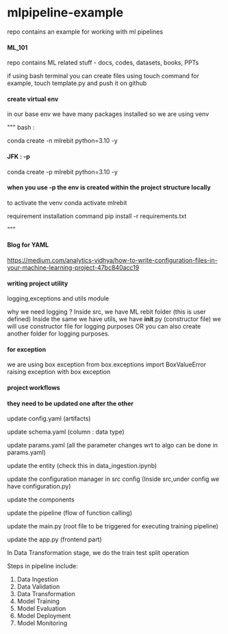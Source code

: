 # mlpipeline-example
repo contains an example for working with ml pipelines

#### ML_101
repo contains ML related stuff - docs, codes, datasets, books, PPTs

if using bash terminal  you can create files using touch command
for example, touch template.py and push it on github 


#### create virtual env 
in our base env we have many packages installed so we are using venv

"""
bash :

conda create -n mlrebit python=3.10 -y

#### JFK : -p
conda create -p mlrebit python=3.10 -y
#### when you use -p the env is created within the project structure locally

to activate the venv
conda activate mlrebit

requirement installation command
pip install -r requirements.txt

"""

#### Blog for YAML
https://medium.com/analytics-vidhya/how-to-write-configuration-files-in-your-machine-learning-project-47bc840acc19


#### writing project utility 
logging,exceptions and utils module

why we need logging ? 
Inside src, we have ML rebit folder (this is user defined)
Inside the same we have utils, we have __init__.py (constructor file)
we will use constructor file for logging purposes
OR you can also create another folder for logging purposes.

#### for exception 
we are using box exception 
from box.exceptions import BoxValueError
raising exception with box exception

#### project workflows
#### they need to be updated one after the other
update config.yaml  (artifacts)

update schema.yaml (column : data type)

update params.yaml (all the parameter changes wrt to algo can be done in params.yaml)

update the entity (check this in data_ingestion.ipynb)

update the configuration manager in src config
(Inside src,under config we have configuration.py)

update the components

update the pipeline (flow of function calling)

update the main.py (root file to be triggered for executing training pipeline)

update the app.py (frontend part)


In Data Transformation stage, we do the train test split operation

Steps in pipeline include:
1. Data Ingestion
2. Data Validation
3. Data Transformation
4. Model Training
5. Model Evaluation
6. Model Deployment
7. Model Monitoring
